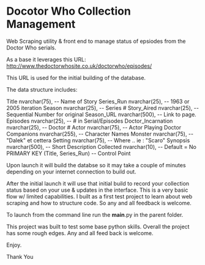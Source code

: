 # Docotor Who Collection Management


Web Scraping utility & front end to manage status of epsiodes from the Doctor Who serials.

As a base it leverages this URL: 
http://www.thedoctorwhosite.co.uk/doctorwho/episodes/


This URL is used for the initial building of the database. 

The data structure includes: 

Title nvarchar(75),  --  Name of Story 
Series_Run nvarchar(25),  -- 1963 or 2005 iteration
Season nvarchar(25),  -- Series #
Story_Aired nvarchar(25), -- Sequential Number for original
Season_URL nvarchar(500), -- Link to page.
Episodes nvarchar(25), -- # in Serial/Episodes
Doctor_Incarnation nvarchar(25),  -- Doctor #
Actor nvarchar(75),  -- Actor Playing Doctor
Companions nvarchar(255),  -- Character Names
Monster nvarchar(75),  -- "Dalek" et cettera
Setting nvarchar(75),  -- Where .. ie : "Scaro" 
Synopsis nvarchar(500),  -- Short Description
Collected nvarchar(10),  -- Default = No 
PRIMARY KEY (Title, Series_Run)  -- Control Point 

Upon launch it will build the databse so it may take a couple of minutes depending on your internet connection to build out. 

After the initial launch it will use that initial build to record your collection status based on your use & updates in the interface.  This is a very basic flow w/ limited capabilities. I built as a first test project to learn about web scraping and how to structure code. So any and all feedback is welcome. 

To launch from the command line run the __main__.py in the parent folder. 

This project was built to test some base python skills. Overall the project has some 
rough edges. Any and all feed back is welcome. 

Enjoy. 

Thank You 
